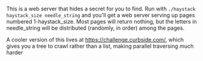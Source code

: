 This is a web server that hides a secret for you to find. 
Run with `./haystack haystack_size needle_string` and you'll
get a web server serving up pages numbered 1-haystack_size. Most
pages will return nothing, but the letters in needle_string will 
be distributed (randomly, in order) among the pages.

A cooler version of this lives at https://challenge.curbside.com/,
which gives you a tree to crawl rather than a list, making 
parallel traversing much harder
